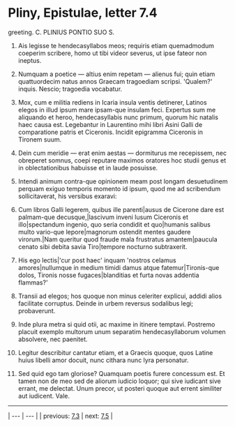 # Pliny, Epistulae, letter 7.4

greeting. C. PLINIUS PONTIO SUO S.



1. Ais legisse te hendecasyllabos meos; requiris etiam quemadmodum coeperim scribere, homo ut tibi videor severus, ut ipse fateor non ineptus.



2. Numquam a poetice — altius enim repetam — alienus fui; quin etiam quattuordecim natus annos Graecam tragoediam scripsi. 'Qualem?' inquis. Nescio; tragoedia vocabatur.



3. Mox, cum e militia rediens in Icaria insula ventis detinerer, Latinos elegos in illud ipsum mare ipsam-que insulam feci. Expertus sum me aliquando et heroo, hendecasyllabis nunc primum, quorum hic natalis haec causa est. Legebantur in Laurentino mihi libri Asini Galli de comparatione patris et Ciceronis. Incidit epigramma Ciceronis in Tironem suum.



4. Dein cum meridie — erat enim aestas — dormiturus me recepissem, nec obreperet somnus, coepi reputare maximos oratores hoc studii genus et in oblectationibus habuisse et in laude posuisse.



5. Intendi animum contra-que opinionem meam post longam desuetudinem perquam exiguo temporis momento id ipsum, quod me ad scribendum sollicitaverat, his versibus exaravi:



6. Cum libros Galli legerem, quibus ille parenti|ausus de Cicerone dare est palmam-que decusque,|lascivum inveni lusum Ciceronis et illo|spectandum ingenio, quo seria condidit et quo|humanis salibus multo vario-que lepore|magnorum ostendit mentes gaudere virorum.|Nam queritur quod fraude mala frustratus amantem|paucula cenato sibi debita savia Tiro|tempore nocturno subtraxerit.



7. His ego lectis|'cur post haec' inquam 'nostros celamus amores|nullumque in medium timidi damus atque fatemur|Tironis-que dolos, Tironis nosse fugaces|blanditias et furta novas addentia flammas?'



8. Transii ad elegos; hos quoque non minus celeriter explicui, addidi alios facilitate corruptus. Deinde in urbem reversus sodalibus legi; probaverunt.



9. Inde plura metra si quid otii, ac maxime in itinere temptavi. Postremo placuit exemplo multorum unum separatim hendecasyllaborum volumen absolvere, nec paenitet.



10. Legitur describitur cantatur etiam, et a Graecis quoque, quos Latine huius libelli amor docuit, nunc cithara nunc lyra personatur.



11. Sed quid ego tam gloriose? Quamquam poetis furere concessum est. Et tamen non de meo sed de aliorum iudicio loquor; qui sive iudicant sive errant, me delectat. Unum precor, ut posteri quoque aut errent similiter aut iudicent. Vale.



---

| --- | --- |
| previous: [7.3](../7.3/) | next: [7.5](../7.5/) |